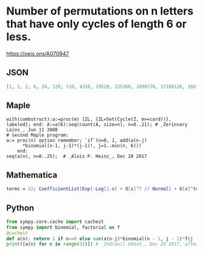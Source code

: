 # Number of permutations on n letters that have only cycles of length 6 or less\.
https://oeis.org/A070947
## JSON
```JSON
[1, 1, 2, 6, 24, 120, 720, 4320, 29520, 225360, 1890720, 17169120, 166112640, 1680462720, 18189031680, 209008512000, 2532028896000, 32143053484800, 425585741760000, 5865854258188800, 84489178710067200, 1266667808011315200, 19700712491727974400]
```
## Maple
```Maple
with(combstruct):a:=proc(m) [ZL, {ZL=Set(Cycle(Z, m>=card))}, labeled]; end: A:=a(6):seq(count(A, size=n), n=0..21); # _Zerinvary Lajos_, Jun 11 2008
# second Maple program:
a:= proc(n) option remember; `if`(n=0, 1, add(a(n-j)
      *binomial(n-1, j-1)*(j-1)!, j=1..min(n, 6)))
    end:
seq(a(n), n=0..25);  # _Alois P. Heinz_, Dec 28 2017
```
## Mathematica
```Mathematica
terms = 22; CoefficientList[Exp[-Log[1-x] + O[x]^7 // Normal] + O[x]^terms, x]*Range[0, terms-1]! (* _Jean-François Alcover_, Dec 28 2017 *)
```
## Python
```Python
from sympy.core.cache import cacheit
from sympy import binomial, factorial as f
@cacheit
def a(n): return 1 if n==0 else sum(a(n-j)*binomial(n - 1, j - 1)*f(j - 1) for j in range(1, min(n, 6)+1))
print([a(n) for n in range(31)]) # _Indranil Ghosh_, Dec 29 2017, after _Alois P. Heinz_
```
